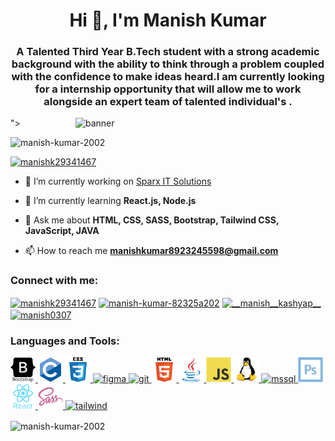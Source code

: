 <h1 align="center">Hi 👋, I'm Manish Kumar</h1>
<h3 align="center">A Talented Third Year B.Tech student with a strong academic background with the ability to think through a problem coupled with the confidence to make ideas heard.I am currently looking for a internship opportunity that will allow me to work alongside an expert team of talented individual's .</h3>
<img align="right" alt="banner" width="400" src="<svg viewBox="0 0 3170 2318" fill="none" xmlns="http://www.w3.org/2000/svg"><path d="M2258.58 1777.45C2261.92 1847.89 2205.69 1906.8 2135.18 1906.8V2038.47L1871.04 2031.8L1736.18 2028.32L1195.42 2014.61L1236.92 1781.23H1338.85L1473.93 1494.53C1496.71 1444.04 1537.77 1403.92 1588.77 1382.3L1766.44 1306.92C1776.23 1320.05 1789.58 1330.5 1804.96 1336.95C1807.64 1338.11 1810.4 1339.13 1813.23 1340C1817.44 1341.31 1821.79 1342.32 1826.29 1343.05H1826.36C1829.33 1343.56 1832.31 1343.85 1835.36 1344.07C1837.39 1344.21 1839.35 1344.29 1841.38 1344.29C1842.47 1344.44 1843.56 1344.44 1844.64 1344.44C1850.95 1344.66 1857.34 1344.66 1863.65 1344.44C1866.7 1344.37 1869.67 1344.29 1872.72 1344.08C1875.77 1343.86 1878.81 1343.57 1881.79 1343.06C1886.29 1342.33 1890.64 1341.32 1894.85 1340.01C1897.68 1339.14 1900.44 1338.12 1903.12 1336.96C1928.37 1326.44 1947.88 1305.18 1956.01 1279L2163.49 1397.4C2212.75 1425.55 2244.23 1476.84 2246.92 1533.5L2258.58 1777.45Z" fill="#14E956"></path><g opacity="0.55"><g opacity="0.55"><g opacity="0.55"><g opacity="0.55"><g opacity="0.55"><g opacity="0.55"><path opacity="0.55" d="M1813.22 1340L1618.72 1418.13C1567.72 1439.75 1526.66 1479.87 1503.88 1530.36L1380.47 1792.28C1373.34 1807.41 1358.12 1817.06 1341.4 1817.06H1230.52L1236.9 1781.22H1338.83L1473.91 1494.52C1496.69 1444.03 1537.75 1403.91 1588.75 1382.29L1766.42 1306.91C1776.21 1320.04 1789.56 1330.49 1804.94 1336.94C1807.63 1338.11 1810.39 1339.12 1813.22 1340Z" fill="white"></path></g></g></g></g></g></g><path d="M1960.27 1170.09V1251.27C1960.27 1260.92 1958.82 1270.21 1955.99 1278.98C1947.86 1305.17 1928.35 1326.43 1903.1 1336.94C1900.42 1338.1 1897.66 1339.12 1894.83 1339.99C1890.62 1341.3 1886.27 1342.31 1881.77 1343.04C1878.8 1343.55 1875.75 1343.84 1872.7 1344.06C1869.65 1344.28 1866.68 1344.35 1863.63 1344.42C1857.32 1344.64 1850.93 1344.64 1844.62 1344.42C1843.53 1344.42 1842.44 1344.35 1841.36 1344.27C1839.33 1344.27 1837.37 1344.2 1835.34 1344.05C1832.29 1343.83 1829.32 1343.54 1826.34 1343.03C1826.27 1342.96 1826.27 1343.03 1826.27 1343.03C1821.77 1342.3 1817.42 1341.29 1813.21 1339.98C1810.45 1339.11 1807.7 1338.09 1804.94 1336.93C1789.56 1330.47 1776.21 1320.03 1766.42 1306.9C1754.74 1291.37 1747.85 1272.15 1747.85 1251.33C1793.48 1257.5 1839.11 1248.43 1884.75 1224.2C1886.85 1223.11 1888.89 1221.95 1890.99 1220.72C1892.95 1219.63 1894.83 1218.54 1896.79 1217.38C1899.55 1215.78 1902.23 1214.19 1904.92 1212.45C1907.02 1211.07 1909.13 1209.69 1911.23 1208.31C1927.63 1197.51 1943.95 1184.82 1960.27 1170.09Z" fill="#FBD6A2"></path><g opacity="0.3"><g opacity="0.3"><g opacity="0.3"><g opacity="0.3"><g opacity="0.3"><g opacity="0.3"><path opacity="0.3" d="M1960.27 1170.09V1251.27C1960.27 1260.92 1958.82 1270.21 1955.99 1278.98C1947.86 1305.17 1928.35 1326.43 1903.1 1336.94C1900.42 1338.1 1897.66 1339.12 1894.83 1339.99C1890.62 1341.3 1886.27 1342.31 1881.77 1343.04C1878.8 1343.55 1875.75 1343.84 1872.7 1344.06C1869.65 1344.28 1866.68 1344.35 1863.63 1344.42C1857.32 1344.64 1850.93 1344.64 1844.62 1344.42C1843.53 1344.42 1842.44 1344.35 1841.36 1344.27C1867.55 1327.8 1884.74 1298.78 1884.74 1265.85V1224.21C1886.84 1223.12 1888.88 1221.96 1890.98 1220.73C1892.94 1219.71 1894.82 1218.55 1896.78 1217.39C1899.54 1215.79 1902.22 1214.2 1904.91 1212.46C1907.01 1211.15 1909.12 1209.78 1911.22 1208.32C1927.63 1197.51 1943.95 1184.82 1960.27 1170.09Z" fill="#1E2128"></path></g></g></g></g></g></g><path d="M1367.08 947.37C1263.74 949.5 1222.28 755.48 1363.32 771.59V916.96C1364.22 927.34 1365.45 937.48 1367.08 947.37Z" fill="#FBD6A2"></path><g opacity="0.55"><g opacity="0.55"><g opacity="0.55"><g opacity="0.55"><g opacity="0.55"><g opacity="0.55"><path opacity="0.55" d="M1367.08 947.37C1263.74 949.5 1222.28 755.48 1363.32 771.59V772.9C1284.01 790.23 1302.33 904.12 1365.77 937.89C1366.1 941.08 1366.59 944.26 1367.08 947.37Z" fill="white"></path></g></g></g></g></g></g><path d="M1365.44 964.89C1327.36 964.89 1292.47 942.48 1271.81 904.6C1250.28 865.13 1249.63 819.94 1270.15 789.46C1280.92 773.46 1307.6 747.61 1365.31 754.2C1374.15 755.21 1380.83 762.69 1380.83 771.59V916.19C1381.71 926.13 1382.89 935.66 1384.36 944.52C1385.19 949.53 1383.8 954.65 1380.55 958.56C1377.31 962.46 1372.53 964.77 1367.45 964.87C1366.77 964.88 1366.11 964.89 1365.44 964.89ZM1345.82 788.17C1328.46 788.44 1309.88 793.11 1299.18 809.01C1286.28 828.16 1287.66 860.58 1302.54 887.84C1313.27 907.5 1329 921.19 1346.7 926.9C1346.41 924.12 1346.14 921.3 1345.89 918.46C1345.85 917.96 1345.82 917.45 1345.82 916.95V788.17Z" fill="#1E2128"></path><path d="M2079.36 971.74C2083.53 954.33 2086.72 936.01 2088.93 916.96V790.89C2116.65 772.99 2141.09 767.92 2161.12 771.6C2249.34 787.61 2253.67 971.74 2079.36 971.74Z" fill="#FBD6A2"></path><path d="M2079.36 974.23H2076.19L2076.93 971.15C2081.05 953.96 2084.24 935.63 2086.44 916.67L2086.43 789.52L2087.57 788.78C2113.79 771.84 2139.38 765.05 2161.57 769.13C2200.87 776.27 2227.24 817.89 2222.91 865.96C2218.42 915.91 2178.12 974.23 2079.36 974.23ZM2091.43 792.25V916.95C2089.33 935.25 2086.34 952.73 2082.52 969.21C2175.61 967.99 2213.67 912.82 2217.94 865.5C2222.03 820.03 2197.42 780.71 2160.68 774.04C2140.06 770.27 2116.15 776.56 2091.43 792.25Z" fill="#1E2128"></path><path d="M2079.36 989.23C2074 989.23 2068.94 986.78 2065.62 982.57C2062.3 978.36 2061.09 972.87 2062.34 967.66C2066.24 951.35 2069.3 933.96 2071.42 915.94V790.89C2071.42 784.95 2074.43 779.42 2079.42 776.19C2108.9 757.14 2138.23 749.59 2164.27 754.38C2211.23 762.91 2242.87 811.46 2237.84 867.3C2232.79 923.55 2188.24 989.23 2079.36 989.23ZM2106.43 800.75V916.95C2106.43 917.62 2106.39 918.3 2106.31 918.96C2104.96 930.6 2103.25 942.03 2101.19 953.13C2170.52 945.86 2199.43 903.77 2203 864.16C2205.89 832.12 2191.1 794.82 2158 788.81C2142.96 786.05 2125.29 790.17 2106.43 800.75Z" fill="#1E2128"></path><path d="M2088.9 722.44V900.11C2088.9 913.89 2087.59 927.68 2084.84 941.24C2072.51 1002.61 2051.76 1054.63 2023.25 1098.01C2004.97 1126.01 1983.35 1150.39 1958.68 1171.43C1827.01 1283.66 1632.51 1275.1 1501.93 1161.49C1447.96 1114.48 1406.82 1052.53 1379.04 972C1378.17 969.53 1377.37 967.07 1376.65 964.53L1376.58 964.46C1367.73 936.09 1363.3 906.5 1363.3 876.75V475.57L2066.93 485.36L2088.9 722.44Z" fill="#FBD6A2"></path><path d="M2023.24 1098.01C2004.96 1126.01 1983.34 1150.39 1958.67 1171.43C1827 1283.66 1632.5 1275.1 1501.92 1161.49C1447.95 1114.48 1406.81 1052.53 1379.03 972C1378.16 969.53 1377.36 967.07 1376.64 964.53C1486.69 1048.83 1744.16 1055.21 1956 977.81C1949.68 1048.97 1972.17 1089.02 2023.24 1098.01Z" fill="#70DABF"></path><g opacity="0.55"><g opacity="0.55"><g opacity="0.55"><g opacity="0.55"><g opacity="0.55"><g opacity="0.55"><path opacity="0.55" d="M1545.67 1169.11C1591.37 1208.94 1644.99 1235.85 1700.99 1249.13C1629.46 1241.22 1559.52 1211.55 1501.92 1161.49C1447.95 1114.48 1406.81 1052.53 1379.03 972C1368.51 941.39 1363.29 909.17 1363.29 876.75V475.57L2066.92 485.36L2067.57 492.47L1407.03 483.26V884.44C1407.03 916.8 1412.25 949.08 1422.77 979.69C1450.56 1060.22 1491.62 1122.1 1545.67 1169.11Z" fill="white"></path></g></g></g></g></g></g><g opacity="0.3"><g opacity="0.3"><g opacity="0.3"><g opacity="0.3"><g opacity="0.3"><g opacity="0.3"><path opacity="0.3" d="M2088.9 722.44V900.11C2088.9 913.89 2087.59 927.68 2084.84 941.24C2064.53 1042.3 2021.51 1117.89 1958.68 1171.43C1827.01 1283.66 1632.51 1275.1 1501.93 1161.49C1488.07 1149.38 1475.02 1136.39 1462.9 1122.24C1590.29 1202.91 1757.44 1198.85 1874.75 1098.81C1937.58 1045.27 1980.6 969.68 2000.91 868.62C2003.67 855.13 2004.97 841.27 2004.97 827.49V649.9L1989.59 484.28L2066.92 485.37L2088.9 722.44Z" fill="#1E2128"></path></g></g></g></g></g></g><path d="M1739.82 1268.79C1736.35 1268.79 1732.88 1268.74 1729.4 1268.64C1642.09 1266.16 1557.23 1232.78 1490.46 1174.67C1432.74 1124.43 1390.89 1060.01 1362.52 977.73C1351.44 945.59 1345.82 911.62 1345.82 876.76V643.48C1345.82 633.81 1353.65 625.98 1363.32 625.98C1372.99 625.98 1380.82 633.81 1380.82 643.48V876.76C1380.82 907.73 1385.8 937.86 1395.61 966.32C1421.92 1042.64 1460.46 1102.15 1513.43 1148.26C1639.09 1257.63 1825.64 1261.85 1947.35 1158.08C2008.26 1106.15 2048.75 1032.03 2067.68 937.78C2070.16 925.43 2071.42 912.75 2071.42 900.08V722.45C2071.42 712.78 2079.26 704.95 2088.92 704.95C2098.58 704.95 2106.42 712.78 2106.42 722.45V900.08C2106.42 915.06 2104.93 930.07 2102 944.68C2081.48 1046.81 2037.09 1127.57 1970.06 1184.72C1906.23 1239.14 1824.83 1268.79 1739.82 1268.79Z" fill="#1E2128"></path><g opacity="0.3"><g opacity="0.3"><g opacity="0.3"><g opacity="0.3"><g opacity="0.3"><g opacity="0.3"><path opacity="0.3" d="M2220.87 822.93C2197.03 893.79 2153.05 917.41 2088.93 893.79L2085.52 967.37L2160.47 948.97C2160.47 948.98 2232.22 897.2 2220.87 822.93Z" fill="#1E2128"></path></g></g></g></g></g></g><g opacity="0.55"><g opacity="0.55"><g opacity="0.55"><g opacity="0.55"><g opacity="0.55"><g opacity="0.55"><g opacity="0.55"><path opacity="0.55" d="M1310.74 475.59C1395.09 580.7 1530.95 615.89 1709.44 604.91C1709.44 604.91 1559.2 666 1450.53 620.3C1341.86 574.59 1319.93 520.56 1310.74 475.59Z" fill="white"></path></g></g></g></g></g></g><g opacity="0.55"><g opacity="0.55"><g opacity="0.55"><g opacity="0.55"><g opacity="0.55"><g opacity="0.55"><path opacity="0.55" d="M1544.19 639.62C1512.08 639.62 1479.23 635.08 1449.56 622.6C1342.25 577.46 1317.92 523.21 1308.29 476.09L1306.22 465.96L1312.69 474.02C1391.31 571.99 1521.03 613.99 1709.28 602.41L1724.51 601.47L1710.37 607.22C1709.28 607.67 1629.36 639.62 1544.19 639.62ZM1315.48 485.22C1326.73 530.29 1353.94 576.96 1451.5 617.99C1537.5 654.16 1651.31 622.23 1692.65 608.31C1516.91 616.25 1393.27 575.91 1315.48 485.22Z" fill="#1E2128"></path></g></g></g></g></g></g></g><path d="M2161.15 771.55C2141.06 767.92 2116.61 773 2088.89 790.85C2028.82 773.29 2007.71 678.33 2005.75 545.64C1760.4 630.45 1481.09 675.43 1363.28 578.87V711.92C934.75 393.08 1391.36 -196.22 2004.37 177.4C1976.58 57.4101 2119.21 31.0701 2073.29 179.79C2073.29 179.79 2074.02 179.14 2075.39 177.83C2076.33 176.96 2077.2 176.16 2078.15 175.29C2078.95 174.64 2079.89 173.77 2080.91 172.9C2134.45 127.49 2180.44 145.55 2185.09 175.95C2189.01 200.4 2166.16 232.83 2099.12 246.54C2291.23 209.75 2321.92 600.13 2161.15 771.55Z" fill="#5D5D5D"></path><path d="M1308.13 464.98C1314 485.9 1322.66 505.72 1333.78 523.33C1344.84 540.82 1358.83 556.33 1374.38 565.32L1352.26 592.45C1343.33 583.21 1336.46 573.02 1330.91 562.59C1325.37 552.14 1321.14 541.38 1317.84 530.54C1311.28 508.84 1308.24 486.73 1308.13 464.98Z" fill="#1E2128"></path><g opacity="0.55"><g opacity="0.55"><g opacity="0.55"><g opacity="0.55"><g opacity="0.55"><g opacity="0.55"><path opacity="0.55" d="M2010.83 190.75C1743.27 38.31 1507.99 68.64 1366.85 176.96C1372.65 232.1 1322.45 298.33 1269.93 287.23C1199.85 410.85 1211.82 569.44 1344.65 697.34C948.47 375.67 1400.51 -190.63 2004.39 177.4C1982.7 83.8101 2064.75 47.18 2080.06 106.23C2057.57 107.26 2032.51 133.07 2033.05 177.29C2033.19 188.96 2020.97 196.53 2010.83 190.75Z" fill="white"></path></g></g></g></g></g></g><g opacity="0.55"><g opacity="0.55"><g opacity="0.55"><g opacity="0.55"><g opacity="0.55"><g opacity="0.55"><path opacity="0.55" d="M2185.09 175.95C2157.23 170.36 2125.24 182.26 2090.56 205.04C2072.42 215.92 2058.06 202.72 2073.29 179.79C2073.29 179.79 2074.02 179.14 2075.39 177.83C2076.12 177.18 2077.06 176.38 2078.15 175.29C2078.95 174.64 2079.89 173.77 2080.91 172.9C2134.46 127.49 2180.45 145.55 2185.09 175.95Z" fill="white"></path></g></g></g></g></g></g><path d="M2088.93 808.39C2087.28 808.39 2085.63 808.16 2084.02 807.69C2024.29 790.22 1993.84 714.42 1988.87 569.81C1860.67 612.22 1541.74 702.36 1380.83 611.86V711.91C1380.83 718.53 1377.1 724.58 1371.19 727.55C1365.27 730.52 1358.2 729.9 1352.89 725.95C1144.6 570.98 1144.79 363.13 1237.38 225.89C1302.48 129.39 1413.61 63.56 1542.26 45.28C1680.98 25.57 1832.81 59.92 1983.3 144.74C1984.08 106.69 2001.65 81.03 2019.75 69.28C2038.63 57.03 2060.48 57.06 2076.75 69.37C2085.99 76.35 2103.16 95.49 2099.43 139.51C2129.7 124.2 2156.42 125.91 2174.11 134.95C2194.45 145.35 2205.65 166.31 2202.65 188.34C2200.19 206.42 2189.2 222.63 2171.3 235.73C2200.65 247.73 2225.68 271.42 2244.67 305.9C2309.21 423.1 2292.35 657.29 2173.9 783.56C2169.83 787.9 2163.84 789.88 2157.97 788.8C2140.87 785.66 2120.29 791.47 2098.44 805.58C2095.57 807.43 2092.26 808.39 2088.93 808.39ZM2005.78 528.11C2009.33 528.11 2012.85 529.19 2015.83 531.28C2020.42 534.5 2023.2 539.74 2023.28 545.35C2025.22 676.82 2046.66 752.82 2087.03 771.53C2110.2 758.1 2133.17 751.85 2154.22 753.15C2200.09 700.88 2232.37 623.37 2243.23 538.86C2253.86 456.12 2242.93 375.34 2213.99 322.78C2187.41 274.51 2149.9 254.63 2102.44 263.72C2093.03 265.52 2083.86 259.37 2081.98 249.94C2080.11 240.5 2086.21 231.32 2095.63 229.39C2145.82 219.1 2165.95 198.3 2167.94 183.62C2168.95 176.19 2165.38 169.8 2158.15 166.11C2144.61 159.19 2117.44 161.95 2085.36 192.49C2079.59 197.98 2070.83 198.88 2064.08 194.69C2057.31 190.49 2054.23 182.26 2056.58 174.65C2071.73 125.61 2063.1 102.94 2055.62 97.28C2049.46 92.62 2041.8 96.68 2038.78 98.64C2023.78 108.38 2012.59 135.28 2021.43 173.45C2023.02 180.31 2020.34 187.46 2014.63 191.59C2008.91 195.72 2001.29 196.01 1995.27 192.35C1841.99 98.93 1687.03 60.0601 1547.16 79.9301C1428.29 96.8201 1325.94 157.16 1266.37 245.46C1187.39 362.53 1184.1 537.43 1345.81 675.6V578.89C1345.81 572.12 1349.71 565.97 1355.82 563.07C1361.94 560.18 1369.17 561.07 1374.4 565.35C1488.35 658.75 1772.3 607.85 2000.04 529.07C2001.92 528.43 2003.86 528.11 2005.78 528.11Z" fill="#1E2128"></path><g opacity="0.3"><g opacity="0.3"><g opacity="0.3"><g opacity="0.3"><g opacity="0.3"><g opacity="0.3"><path opacity="0.3" d="M2161.12 771.59C2141.09 767.91 2116.64 772.98 2088.93 790.88C2028.84 773.3 2007.74 678.3 2005.78 545.6C1760.42 630.47 1481.13 675.43 1363.32 578.88V711.9C1299.14 664.15 1256.38 610.11 1231.85 554.02V553.94C1278.94 594 1304.01 573.66 1311.21 482.34C1370.16 724.55 1812.99 643.06 1963.51 432.09C1984.46 402.73 2035.38 426.93 2051.5 459.19C2143.88 644.08 2319.88 443.7 2175.84 257.41C2175.92 257.41 2176 257.49 2176.17 257.49C2177.4 258.39 2181.32 260.84 2187.45 264.77C2296.03 343.99 2292.84 631.21 2161.12 771.59Z" fill="#1E2128"></path></g></g></g></g></g></g><g opacity="0.15"><g opacity="0.15"><g opacity="0.15"><g opacity="0.15"><g opacity="0.15"><g opacity="0.15"><path opacity="0.15" d="M1634.5 290.103C1697.94 278.606 1744.81 244.069 1739.17 212.962C1733.53 181.855 1677.53 165.958 1614.08 177.454C1550.64 188.951 1503.77 223.488 1509.41 254.595C1515.04 285.702 1571.05 301.599 1634.5 290.103Z" fill="white"></path></g></g></g></g></g></g><path d="M1552.51 710.5C1539.56 708.65 1527.62 706.59 1516.15 705.13C1504.68 703.65 1493.71 702.92 1483.04 703.09C1472.31 703.09 1462.04 704.78 1451.47 707.54C1440.57 709.86 1430.41 715.04 1417.79 719.71L1417.52 719.81C1416.15 720.32 1414.63 719.62 1414.12 718.25C1413.87 717.57 1413.92 716.85 1414.19 716.24C1419.79 703.94 1428.87 692.42 1441.29 685.19C1453.39 677.64 1467.98 673.19 1482.3 673.12C1496.64 672.77 1510.67 675.86 1523.16 681.47C1535.61 687.23 1546.91 695.04 1555.25 706.33C1556.12 707.51 1555.87 709.17 1554.69 710.04C1554.11 710.47 1553.41 710.63 1552.74 710.53L1552.51 710.5Z" fill="#1E2128"></path><path d="M1746.83 699.46C1754.31 688.11 1764.95 680.09 1776.96 674.27C1789 668.62 1802.79 665.39 1816.9 666.27C1823.92 666.72 1830.97 667.99 1837.67 670.31C1844.34 672.7 1850.66 675.97 1856.29 680.03C1867.44 688.33 1875.87 699.35 1879.96 711.96C1880.42 713.38 1879.64 714.91 1878.21 715.37C1877.53 715.59 1876.82 715.53 1876.22 715.24L1876.16 715.21C1864.56 709.71 1854.51 704.88 1844.61 701.63C1834.71 698.44 1825.19 696.67 1815.29 696.2C1805.41 695.64 1795.14 696.4 1784.32 697.82C1773.48 699.24 1762.14 701.44 1749.74 703.5L1749.48 703.54C1748.03 703.78 1746.65 702.8 1746.41 701.35C1746.31 700.67 1746.48 700 1746.83 699.46Z" fill="#1E2128"></path><path d="M2023.31 1110.5C2022.6 1110.5 2021.87 1110.44 2021.15 1110.31C1983.73 1103.77 1941.19 1078.26 1942.54 995.82C1771.44 1053.83 1566.43 1060.59 1437.7 1011.5C1431.25 1009.04 1428.01 1001.81 1430.48 995.36C1432.94 988.91 1440.17 985.67 1446.62 988.14C1574.7 1036.99 1782.41 1027.92 1951.74 966.08C1955.74 964.61 1960.24 965.3 1963.63 967.9C1967.02 970.5 1968.85 974.66 1968.47 978.92C1960.9 1064.37 1997.36 1080.77 2025.44 1085.68C2032.24 1086.87 2036.79 1093.34 2035.61 1100.15C2034.55 1106.22 2029.27 1110.5 2023.31 1110.5Z" fill="#1E2128"></path><path d="M1956.01 990.33C1953.51 990.33 1950.98 989.58 1948.78 988.02C1943.15 984.02 1941.83 976.22 1945.84 970.59L2078.75 783.65C2082.75 778.02 2090.55 776.7 2096.18 780.71C2101.81 784.71 2103.13 792.51 2099.12 798.14L1966.21 985.08C1963.77 988.5 1959.92 990.33 1956.01 990.33Z" fill="#1E2128"></path><path d="M1501.6 952.127C1534.43 952.039 1560.95 916.854 1560.84 873.538C1560.72 830.223 1534.01 795.179 1501.18 795.267C1468.34 795.354 1441.82 830.539 1441.94 873.855C1442.05 917.17 1468.76 952.214 1501.6 952.127Z" fill="#1E2128"></path><path d="M1516.6 881.796C1526.52 881.77 1534.53 869.956 1534.49 855.409C1534.45 840.861 1526.38 829.09 1516.46 829.116C1506.54 829.143 1498.53 840.957 1498.57 855.504C1498.61 870.051 1506.68 881.823 1516.6 881.796Z" fill="white"></path><path d="M1855.84 873.836C1855.96 830.52 1829.43 795.335 1796.6 795.247C1763.77 795.16 1737.06 830.204 1736.94 873.519C1736.83 916.835 1763.35 952.02 1796.18 952.108C1829.02 952.195 1855.73 917.151 1855.84 873.836Z" fill="#1E2128"></path><path d="M1799.21 855.495C1799.24 840.948 1791.23 829.133 1781.32 829.107C1771.4 829.08 1763.32 840.852 1763.29 855.399C1763.25 869.946 1771.26 881.761 1781.18 881.787C1791.09 881.813 1799.17 870.042 1799.21 855.495Z" fill="white"></path><path d="M1533.84 1015.34C1532.98 1015.34 1532.11 1015.32 1531.24 1015.29L1424.57 1011.54C1385.88 1010.18 1354.84 978.8 1353.9 940.09L1350.81 812.63C1350.34 793.44 1357.6 775.44 1371.25 761.94C1384.9 748.44 1402.9 741.39 1422.16 742.05L1552.56 746.63C1571.74 747.3 1589.28 755.62 1601.95 770.04C1614.62 784.46 1620.6 802.93 1618.79 822.04L1606.77 948.97C1603.19 986.66 1571.41 1015.34 1533.84 1015.34ZM1532.13 990.31C1557.59 991.21 1579.47 972.02 1581.87 946.62L1593.89 819.69C1595.04 807.51 1591.23 795.74 1583.16 786.54C1575.09 777.35 1563.9 772.05 1551.68 771.62L1421.28 767.04C1409.08 766.63 1397.53 771.11 1388.83 779.72C1380.13 788.33 1375.5 799.8 1375.8 812.03L1378.89 939.49C1379.51 964.99 1399.96 985.66 1425.45 986.56L1532.13 990.31Z" fill="#1E2128"></path><path d="M1754.07 1008.07C1716.5 1008.07 1684.72 979.39 1681.16 941.71L1669.14 814.78C1667.33 795.67 1673.31 777.2 1685.98 762.78C1698.65 748.36 1716.19 740.04 1735.37 739.37L1865.77 734.79C1884.92 734.14 1903.04 741.18 1916.69 754.68C1930.34 768.18 1937.59 786.18 1937.12 805.37L1934.03 932.83C1933.1 971.53 1902.05 1002.92 1863.36 1004.28L1756.69 1008.02C1755.8 1008.05 1754.93 1008.07 1754.07 1008.07ZM1756.22 995.53H1756.27H1756.22ZM1868.22 759.74C1867.69 759.74 1867.16 759.75 1866.62 759.77L1736.22 764.35C1723.99 764.78 1712.81 770.08 1704.74 779.27C1696.67 788.46 1692.86 800.24 1694.01 812.42L1706.03 939.35C1708.43 964.74 1730.34 983.88 1755.77 983.04L1862.44 979.29C1887.93 978.39 1908.38 957.72 1909 932.22L1912.09 804.75C1912.39 792.52 1907.76 781.05 1899.06 772.44C1890.76 764.22 1879.86 759.74 1868.22 759.74Z" fill="#1E2128"></path><path d="M1681.54 854.44C1679.11 854.44 1676.66 853.73 1674.5 852.26C1653.32 837.8 1633.58 837.8 1612.4 852.26C1606.69 856.15 1598.92 854.68 1595.03 848.99C1591.14 843.29 1592.6 835.51 1598.3 831.62C1627.84 811.45 1659.06 811.45 1688.59 831.62C1694.29 835.51 1695.76 843.29 1691.86 848.99C1689.46 852.54 1685.54 854.44 1681.54 854.44Z" fill="#1E2128"></path><path d="M1924.61 835.44C1918.4 835.44 1913.02 830.82 1912.22 824.5C1911.36 817.65 1916.21 811.4 1923.06 810.54L2078.48 790.98C2085.39 790.13 2091.59 794.98 2092.44 801.82C2093.3 808.67 2088.45 814.92 2081.6 815.78L1926.18 835.34C1925.65 835.4 1925.13 835.44 1924.61 835.44Z" fill="#1E2128"></path><path d="M1956 1296.49C1954.22 1296.49 1952.41 1296.22 1950.62 1295.64C1941.43 1292.67 1936.37 1282.81 1939.34 1273.61C1941.62 1266.54 1942.78 1259.03 1942.78 1251.27V1170.09C1942.78 1160.42 1950.62 1152.59 1960.28 1152.59C1969.94 1152.59 1977.78 1160.42 1977.78 1170.09V1251.27C1977.78 1262.68 1976.06 1273.81 1972.65 1284.36C1970.25 1291.77 1963.38 1296.49 1956 1296.49Z" fill="#1E2128"></path><path d="M1766.44 1324.41C1761.13 1324.41 1755.88 1322 1752.44 1317.43C1737.99 1298.22 1730.35 1275.37 1730.35 1251.34C1730.35 1241.67 1738.18 1233.8 1747.85 1233.8C1757.52 1233.8 1765.35 1241.6 1765.35 1251.26C1765.35 1267.71 1770.56 1283.29 1780.41 1296.38C1786.22 1304.1 1784.67 1315.07 1776.95 1320.88C1773.8 1323.27 1770.1 1324.41 1766.44 1324.41Z" fill="#1E2128"></path><path d="M1783.74 1779.04L1624.6 1738.22C1603.91 1732.91 1582.01 1734.92 1562.63 1743.91L1497.48 1774.11C1476.43 1783.87 1459.81 1801.17 1450.91 1822.59L1435.36 1859.99C1424.98 1884.97 1443.33 1912.47 1470.38 1912.47H1572.72C1577.66 1912.47 1582.56 1911.59 1587.19 1909.86L1640.06 1890.19C1648.74 1887.73 1657.98 1888.13 1666.4 1891.34L1690.12 1900.36C1701.94 1904.86 1714.56 1906.88 1727.19 1906.32L1783.75 1903.78V1779.04H1783.74Z" fill="#FDBD91"></path><g opacity="0.55"><g opacity="0.55"><g opacity="0.55"><g opacity="0.55"><g opacity="0.55"><g opacity="0.55"><path opacity="0.55" d="M1783.73 1789.59V1823.18L1635.15 1785.05C1614.52 1779.76 1592.62 1781.77 1573.19 1790.78L1508.1 1820.94C1487.02 1830.7 1470.42 1848.05 1461.48 1869.42L1445.99 1906.88C1445.25 1908.74 1444.57 1910.6 1444.2 1912.47C1433.48 1902.27 1428.93 1885.88 1435.34 1870.54L1450.91 1833.15C1459.85 1811.7 1476.46 1794.42 1497.46 1784.67L1562.63 1754.43C1581.99 1745.49 1603.89 1743.48 1624.59 1748.77L1783.73 1789.59Z" fill="white"></path></g></g></g></g></g></g><path d="M1572.71 1929.97H1470.37C1451.81 1929.97 1434.57 1920.75 1424.27 1905.31C1413.96 1889.87 1412.07 1870.42 1419.19 1853.27L1434.73 1815.87C1445.35 1790.33 1465.01 1769.86 1490.1 1758.23L1555.25 1728.03C1578.23 1717.38 1604.4 1714.98 1628.93 1721.27L1788.08 1762.09C1795.82 1764.07 1801.23 1771.05 1801.23 1779.04V1903.79C1801.23 1913.15 1793.86 1920.85 1784.51 1921.27L1727.95 1923.81C1712.83 1924.5 1698.01 1922.11 1683.88 1916.72L1660.17 1907.7C1655.48 1905.92 1650.26 1905.62 1645.4 1906.87L1593.28 1926.26C1586.69 1928.73 1579.77 1929.97 1572.71 1929.97ZM1783.74 1903.79H1783.79H1783.74ZM1601.62 1752.82C1590.76 1752.82 1579.94 1755.16 1569.98 1759.78L1504.83 1789.99C1487.71 1797.92 1474.3 1811.89 1467.05 1829.32L1451.51 1866.72C1448.85 1873.13 1449.53 1880.12 1453.38 1885.9C1457.23 1891.67 1463.42 1894.99 1470.37 1894.99H1572.71C1575.58 1894.99 1578.4 1894.48 1581.08 1893.48L1633.95 1873.81C1634.39 1873.65 1634.83 1873.5 1635.28 1873.38C1647.49 1869.92 1660.75 1870.49 1672.62 1875.01L1696.34 1884.03C1705.98 1887.7 1716.1 1889.33 1726.4 1888.86L1766.24 1887.07V1792.63L1620.25 1755.18C1614.14 1753.6 1607.87 1752.82 1601.62 1752.82Z" fill="#1E2128"></path><path d="M2135.18 2055.97C2135.03 2055.97 2134.88 2055.97 2134.74 2055.97L1194.97 2032.1C1189.87 2031.97 1185.08 2029.62 1181.86 2025.67C1178.64 2021.72 1177.29 2016.56 1178.19 2011.54L1219.69 1778.16C1221.17 1769.81 1228.44 1763.72 1236.92 1763.72H1327.75L1458.1 1487.06C1482.66 1432.62 1526.68 1389.6 1581.94 1366.18L1759.6 1290.81C1767.03 1287.66 1775.64 1290 1780.46 1296.46C1788.44 1307.16 1799.25 1315.59 1811.73 1320.82C1813.99 1321.8 1816.16 1322.6 1818.37 1323.28C1821.58 1324.28 1824.9 1325.07 1828.29 1325.65C1828.79 1325.71 1829.28 1325.78 1829.77 1325.88C1831.67 1326.18 1833.8 1326.41 1836.6 1326.61C1839 1326.79 1841.33 1326.63 1843.68 1326.94C1843.88 1326.96 1844.26 1326.93 1844.64 1326.93C1844.84 1326.93 1845.04 1326.93 1845.24 1326.94C1851.15 1327.15 1857.14 1327.14 1863.04 1326.94C1866.02 1326.87 1868.7 1326.81 1871.45 1326.61C1874.58 1326.39 1876.85 1326.14 1878.83 1325.8C1882.66 1325.18 1886.24 1324.35 1889.64 1323.29C1891.89 1322.6 1894.06 1321.8 1896.15 1320.89C1917.04 1312.19 1932.67 1295.06 1939.27 1273.8C1940.84 1268.73 1944.63 1264.65 1949.56 1262.71C1954.5 1260.77 1960.04 1261.16 1964.65 1263.79L2172.14 1382.19C2226.92 1413.49 2261.39 1469.74 2264.38 1532.66L2276.06 1776.62C2276.06 1776.63 2276.06 1776.63 2276.06 1776.63C2277.9 1815.51 2264.12 1852.44 2237.25 1880.61C2214.45 1904.52 2184.9 1919.31 2152.67 1923.25V2038.48C2152.67 2043.2 2150.77 2047.72 2147.39 2051.01C2144.13 2054.19 2139.74 2055.97 2135.18 2055.97ZM1216.21 1997.63L2117.68 2020.53V1906.8C2117.68 1897.13 2125.52 1889.3 2135.18 1889.3C2164.47 1889.3 2191.72 1877.63 2211.93 1856.45C2232.13 1835.28 2242.49 1807.52 2241.1 1778.29L2229.42 1534.32C2227.01 1483.41 2199.11 1437.9 2154.79 1412.58L1964.39 1303.93C1952.51 1325.88 1933.4 1343.29 1909.83 1353.1C1906.78 1354.42 1903.38 1355.67 1899.96 1356.72C1895.05 1358.24 1889.85 1359.46 1884.56 1360.31C1881.57 1360.82 1878.25 1361.2 1873.95 1361.5C1870.65 1361.74 1867.41 1361.82 1864.1 1361.9C1857.63 1362.12 1850.93 1362.13 1844.33 1361.9C1843.26 1361.9 1841.92 1361.89 1840.4 1361.75C1838.29 1361.73 1836.22 1361.64 1834.09 1361.49C1830.17 1361.21 1827.04 1360.87 1824.05 1360.38C1823.87 1360.36 1823.68 1360.33 1823.5 1360.3C1818.21 1359.45 1813.01 1358.23 1808.04 1356.69C1804.66 1355.65 1801.26 1354.4 1798 1352.99C1784.26 1347.22 1771.8 1338.69 1761.47 1328.01L1595.6 1398.38C1548.47 1418.36 1510.92 1455.05 1489.87 1501.7L1354.67 1788.67C1351.78 1794.8 1345.61 1798.71 1338.84 1798.71H1251.57L1216.21 1997.63Z" fill="#1E2128"></path><path d="M2040.65 1592.89C2047.83 1627.83 2051.47 1662.77 2054.59 1697.71C2055.27 1706.45 2055.95 1715.18 2056.45 1723.92L2056.84 1730.47L2056.94 1732.11C2056.97 1732.7 2056.95 1733.8 2056.95 1734.62C2056.97 1736.4 2056.76 1738.18 2056.52 1739.96C2055.44 1747.06 2052.51 1753.94 2048.07 1759.67C2043.65 1765.44 2037.69 1770.06 2030.87 1772.91C2027.49 1774.37 2023.89 1775.36 2020.24 1775.9L2017.5 1776.23L2015.67 1776.4L2012.41 1776.69C2003.7 1777.47 1995 1778.26 1986.28 1778.84C1951.44 1781.58 1916.53 1783.14 1881.61 1784.43C1846.69 1785.76 1811.77 1787.05 1776.88 1788.93L1793.44 1771.43L1793.42 1906.8L1775.92 1889.3H2135.17C2144.83 1889.3 2152.67 1897.14 2152.67 1906.8C2152.67 1916.47 2144.83 1924.3 2135.17 1924.3H1775.92C1766.25 1924.3 1758.42 1916.47 1758.42 1906.8L1758.39 1771.43C1758.39 1762.1 1765.76 1754.46 1774.96 1753.93C1809.85 1751.98 1844.7 1749.45 1879.55 1746.95C1914.4 1744.41 1949.27 1742.14 1984.2 1741.06C1992.93 1740.68 2001.67 1740.52 2010.4 1740.34L2015.63 1740.23C2016.31 1740.21 2016.99 1740.14 2017.64 1739.93C2018.97 1739.58 2020.22 1738.82 2021.34 1737.83C2022.44 1736.82 2023.28 1735.51 2023.77 1734.02C2023.84 1733.64 2024.04 1733.27 2024.08 1732.86C2024.12 1732.59 2024.18 1732.6 2024.22 1732.1L2024.32 1730.46L2024.72 1723.91C2025.23 1715.18 2025.92 1706.44 2026.6 1697.71C2029.77 1662.77 2033.44 1627.83 2040.65 1592.89Z" fill="#1E2128"></path><path d="M1608.08 1566.99L1590.94 1738.17C1589.97 1747.84 1581.35 1754.89 1571.68 1753.92C1562.01 1752.95 1554.96 1744.33 1555.93 1734.66C1556.05 1733.48 1556.31 1732.25 1556.65 1731.15L1608.08 1566.99Z" fill="#1E2128"></path><g opacity="0.3"><g opacity="0.3"><g opacity="0.3"><g opacity="0.3"><g opacity="0.3"><g opacity="0.3"><path opacity="0.3" d="M2135.18 1906.3H2134.68V1906.8V2018.98L1871.02 2031.29L1728.21 2037.91L1736.55 2028.63L1757.59 2005.27L1757.77 2005.08L1757.71 2004.83L1736.71 1912.84L1783.86 1904.22L1784.26 1904.15L1784.27 1903.74L1786.07 1843.33L2092 1821.87C2126.56 1819.45 2152.74 1789.68 2150.72 1755.1L2139.43 1561.41C2137.08 1521.05 2114.68 1484.56 2079.76 1464.2L1874.35 1344.41C1876.87 1344.2 1879.38 1343.93 1881.86 1343.5C1886.38 1342.77 1890.76 1341.75 1894.99 1340.44C1897.83 1339.56 1900.61 1338.54 1903.31 1337.37C1928.5 1326.87 1948.01 1305.74 1956.29 1279.69L2163.23 1397.78C2212.34 1425.85 2243.73 1476.98 2246.41 1533.47L2258.08 1777.47C2261.41 1847.63 2205.4 1906.3 2135.18 1906.3Z" fill="#1E2128" stroke="#1E2128"></path></g></g></g></g></g></g><path d="M1757.04 1962.35C1757.04 1978.75 1750.38 1993.66 1739.62 2004.42C1728.85 2015.19 1713.98 2021.84 1697.55 2021.84H1311.85C1278.98 2021.84 1252.35 1995.17 1252.35 1962.34C1252.35 1945.91 1259.01 1931.03 1269.77 1920.23C1280.54 1909.46 1295.41 1902.81 1311.84 1902.81H1697.54C1730.41 1902.81 1757.04 1929.48 1757.04 1962.35Z" fill="#D0D0D0"></path><path d="M1697.54 2039.35H1311.84C1269.38 2039.35 1234.84 2004.81 1234.84 1962.35C1234.84 1941.81 1242.84 1922.46 1257.37 1907.88C1271.93 1893.32 1291.27 1885.31 1311.84 1885.31H1697.54C1740 1885.31 1774.54 1919.87 1774.54 1962.35C1774.54 1982.92 1766.53 2002.26 1751.99 2016.8C1737.45 2031.34 1718.11 2039.35 1697.54 2039.35ZM1311.84 1920.31C1300.62 1920.31 1290.07 1924.68 1282.14 1932.61C1274.22 1940.56 1269.84 1951.13 1269.84 1962.35C1269.84 1985.51 1288.68 2004.35 1311.84 2004.35H1697.54C1708.76 2004.35 1719.31 1999.98 1727.24 1992.05C1735.17 1984.12 1739.54 1973.57 1739.54 1962.35C1739.54 1939.17 1720.7 1920.31 1697.54 1920.31H1311.84Z" fill="#1E2128"></path><path d="M1311.84 2021.85H472.42C439.55 2021.85 412.89 1995.18 412.89 1962.35C412.89 1945.92 419.55 1931.04 430.35 1920.24C441.12 1909.47 455.99 1902.82 472.42 1902.82H1311.84C1295.41 1902.82 1280.53 1909.48 1269.77 1920.24C1259 1931.04 1252.35 1945.92 1252.35 1962.35C1252.34 1995.18 1278.97 2021.85 1311.84 2021.85Z" fill="#D0D0D0"></path><g opacity="0.55"><g opacity="0.55"><g opacity="0.55"><g opacity="0.55"><g opacity="0.55"><g opacity="0.55"><path opacity="0.55" d="M511.65 2021.85H477.41C444.54 2021.85 417.88 1995.18 417.88 1962.35C417.88 1945.92 424.54 1931.04 435.34 1920.24C446.11 1909.47 460.98 1902.82 477.41 1902.82H511.65C495.22 1902.82 480.34 1909.48 469.58 1920.24C458.78 1931.04 452.12 1945.92 452.12 1962.35C452.12 1995.18 478.79 2021.85 511.65 2021.85Z" fill="white"></path></g></g></g></g></g></g><path d="M1697.54 2039.35H1311.84C1269.38 2039.35 1234.84 2004.81 1234.84 1962.35C1234.84 1941.81 1242.84 1922.46 1257.37 1907.88C1271.93 1893.32 1291.27 1885.31 1311.84 1885.31H1697.54C1740 1885.31 1774.54 1919.87 1774.54 1962.35C1774.54 1982.92 1766.53 2002.26 1751.99 2016.8C1737.45 2031.34 1718.11 2039.35 1697.54 2039.35ZM1311.84 1920.31C1300.62 1920.31 1290.07 1924.68 1282.14 1932.61C1274.22 1940.56 1269.84 1951.13 1269.84 1962.35C1269.84 1985.51 1288.68 2004.35 1311.84 2004.35H1697.54C1708.76 2004.35 1719.31 1999.98 1727.24 1992.05C1735.17 1984.12 1739.54 1973.57 1739.54 1962.35C1739.54 1939.17 1720.7 1920.31 1697.54 1920.31H1311.84Z" fill="#1E2128"></path><path d="M1311.84 2039.35H472.42C429.94 2039.35 395.39 2004.81 395.39 1962.35C395.39 1941.78 403.41 1922.43 417.98 1907.86C432.52 1893.32 451.86 1885.31 472.43 1885.31H1311.85C1321.52 1885.31 1329.35 1893.14 1329.35 1902.81C1329.35 1912.48 1321.52 1920.31 1311.85 1920.31C1300.63 1920.31 1290.08 1924.68 1282.15 1932.61C1274.23 1940.56 1269.85 1951.13 1269.85 1962.35C1269.85 1985.51 1288.69 2004.35 1311.85 2004.35C1321.52 2004.35 1329.35 2012.18 1329.35 2021.85C1329.34 2031.51 1321.51 2039.35 1311.84 2039.35ZM472.42 1920.31C461.2 1920.31 450.65 1924.68 442.72 1932.61C434.76 1940.57 430.38 1951.13 430.38 1962.35C430.38 1985.51 449.24 2004.35 472.41 2004.35H1247.32C1239.42 1992.26 1234.83 1977.84 1234.83 1962.35C1234.83 1947.21 1239.18 1932.72 1247.28 1920.31H472.42Z" fill="#1E2128"></path><path d="M1228.47 1952.26C1223.87 1953.48 1219.3 1954.12 1214.78 1954.16H412.18C410.58 1954.24 408.98 1954.2 407.42 1954.12C383.91 1952.94 362.76 1936.89 356.29 1912.92L170.12 1227C162.06 1197.25 179.63 1166.59 209.42 1158.45C214.29 1157.12 219.23 1156.47 224.07 1156.47C224.83 1156.47 225.59 1156.47 226.35 1156.58L1025.79 1156.5C1026.4 1156.46 1027.01 1156.46 1027.62 1156.46C1052.27 1156.46 1074.83 1172.86 1081.56 1197.74L1267.74 1883.67C1275.83 1913.46 1258.26 1944.16 1228.47 1952.26Z" fill="#B8C5D3"></path><g opacity="0.55"><g opacity="0.55"><g opacity="0.55"><g opacity="0.55"><g opacity="0.55"><g opacity="0.55"><path opacity="0.55" d="M250.99 1156.59H245.28C246.46 1156.51 247.64 1156.48 248.78 1156.48C249.55 1156.47 250.23 1156.47 250.99 1156.59Z" fill="white"></path></g></g></g></g></g><g opacity="0.55"><g opacity="0.55"><g opacity="0.55"><g opacity="0.55"><g opacity="0.55"><path opacity="0.55" d="M251 1174.09H245.29L244.17 1139.13C245.73 1139.03 247.29 1138.98 248.79 1138.98C249.89 1138.98 251.55 1138.98 253.6 1139.29L251 1174.09Z" fill="#1E2128"></path></g></g></g></g></g></g><g opacity="0.6"><g opacity="0.6"><g opacity="0.6"><g opacity="0.6"><g opacity="0.6"><g opacity="0.6"><path opacity="0.6" d="M1002.43 1156.52L985.99 1186.94H982.96L971.78 1216.1H210.37C204.71 1216.1 200.36 1221.42 201.82 1226.89C201.83 1226.93 201.84 1226.96 201.85 1227L388 1912.94C394.52 1937.07 415.95 1953.19 439.61 1954.17H419.16C393.82 1955.1 370.2 1938.52 363.26 1912.94L177.3 1227.7L177.11 1227C169.05 1197.23 186.61 1166.58 216.38 1158.43C221.27 1157.13 226.21 1156.47 231.05 1156.47C231.8 1156.47 232.54 1156.47 233.33 1156.56H257.97L1002.43 1156.52Z" fill="white"></path></g></g></g></g></g></g><path d="M1213.7 1971.72C1180.55 1971.72 1151.72 1949.76 1143.01 1917.5L956.83 1231.59C946.25 1192.59 969.39 1152.2 1008.43 1141.56C1015.99 1139.51 1023.67 1138.41 1031.25 1139.11C1063.09 1140.61 1090.04 1162.26 1098.43 1193.17L1284.62 1879.1C1289.77 1897.97 1287.25 1917.74 1277.52 1934.76C1267.78 1951.79 1251.99 1964 1233.06 1969.14C1233.03 1969.15 1233 1969.16 1232.96 1969.16C1227.45 1970.62 1221.88 1971.47 1216.41 1971.66C1215.5 1971.71 1214.6 1971.72 1213.7 1971.72ZM1228.47 1952.25H1228.52H1228.47ZM1027.66 1173.97C1024.35 1173.97 1020.97 1174.43 1017.61 1175.34C997.2 1180.9 985.08 1202.03 990.62 1222.43L1176.8 1908.36C1181.48 1925.7 1197.22 1937.33 1215.15 1936.7C1218 1936.6 1220.96 1936.14 1223.95 1935.35C1233.82 1932.66 1242.06 1926.28 1247.14 1917.39C1252.23 1908.5 1253.55 1898.17 1250.85 1888.31L1064.66 1202.35C1060.24 1186.08 1046.02 1174.71 1029.28 1174.07C1028.88 1174.05 1028.48 1174.02 1028.08 1173.98L1027.66 1173.97ZM1027.61 1173.92C1027.63 1173.92 1027.65 1173.92 1027.67 1173.93C1027.65 1173.92 1027.63 1173.92 1027.61 1173.92Z" fill="#1E2128"></path><g opacity="0.3"><g opacity="0.3"><g opacity="0.3"><g opacity="0.3"><g opacity="0.3"><g opacity="0.3"><path opacity="0.3" d="M1228.47 1959.27C1224.25 1960.39 1219.99 1961.05 1215.77 1961.2C1190.43 1962.11 1166.81 1945.56 1159.9 1919.96L973.71 1234.03C965.63 1204.27 983.21 1173.59 1013.02 1165.47C1017.9 1164.15 1022.82 1163.49 1027.65 1163.49C1028.41 1163.49 1029.17 1163.49 1029.94 1163.59C1053.61 1164.5 1074.99 1180.65 1081.54 1204.78L1267.73 1890.71C1275.85 1920.47 1258.23 1951.2 1228.47 1959.27Z" fill="#1E2128"></path></g></g></g></g></g></g><path d="M410.07 1971.7C376.94 1971.7 348.1 1949.74 339.38 1917.5L153.21 1231.59C142.65 1192.61 165.78 1152.23 204.78 1141.57C211.09 1139.85 217.57 1138.97 224.04 1138.97C224.85 1138.97 225.96 1138.97 227.28 1139.08L1025.34 1139C1026.09 1138.97 1026.85 1138.96 1027.61 1138.96C1060.68 1138.96 1089.81 1161.25 1098.45 1193.16L1284.62 1879.07C1295.24 1918.1 1272.11 1958.51 1233.07 1969.13C1233.03 1969.14 1232.99 1969.15 1232.95 1969.16C1226.9 1970.76 1220.84 1971.59 1214.92 1971.64H412.45C411.66 1971.69 410.86 1971.7 410.07 1971.7ZM1228.47 1952.26H1228.52H1228.47ZM224.35 1173.98C220.58 1173.99 217.26 1174.45 214.01 1175.34C193.59 1180.92 181.47 1202.05 186.99 1222.43L373.17 1908.35C377.86 1925.69 393.59 1937.34 411.53 1936.68C411.74 1936.67 411.95 1936.67 412.16 1936.67H1214.78C1217.61 1936.65 1220.74 1936.21 1223.95 1935.36C1244.34 1929.78 1256.4 1908.67 1250.85 1888.27L1064.67 1202.34C1060.15 1185.64 1044.91 1173.98 1027.62 1173.98H1026.88C1026.63 1173.99 1026.05 1174.01 1025.8 1174.01L226.34 1174.09C225.67 1174.09 225 1174.05 224.35 1173.98ZM223.71 1173.89C223.74 1173.89 223.76 1173.9 223.79 1173.9C223.76 1173.9 223.74 1173.9 223.71 1173.89Z" fill="#1E2128"></path><path d="M670.486 1666.47C693.554 1657.85 699.971 1618 684.819 1577.48C669.667 1536.95 638.685 1511.09 615.617 1519.71C592.549 1528.34 586.132 1568.18 601.284 1608.71C616.436 1649.24 647.419 1675.1 670.486 1666.47Z" fill="#1E2128"></path><g opacity="0.3"><g opacity="0.3"><g opacity="0.3"><g opacity="0.3"><g opacity="0.3"><g opacity="0.3"><path opacity="0.3" d="M1021.13 1401.67C1074.03 1793.89 858.32 1946.29 480.73 1954.16H1175.94L1163.58 1930.76L1021.13 1401.67Z" fill="#1E2128"></path></g></g></g></g></g></g><path d="M1609.39 1970.77H1659.28C1661.83 1970.77 1663.89 1968.7 1663.89 1966.16V1951.51C1663.89 1948.96 1661.82 1946.89 1659.28 1946.89H1609.39C1606.84 1946.89 1604.78 1948.96 1604.78 1951.51V1966.16C1604.78 1968.71 1606.84 1970.77 1609.39 1970.77Z" fill="#1E2128"></path><path d="M1526.63 1970.77H1576.52C1579.07 1970.77 1581.13 1968.7 1581.13 1966.16V1951.51C1581.13 1948.96 1579.06 1946.89 1576.52 1946.89H1526.63C1524.08 1946.89 1522.02 1948.96 1522.02 1951.51V1966.16C1522.02 1968.71 1524.08 1970.77 1526.63 1970.77Z" fill="#1E2128"></path><g opacity="0.3"><g opacity="0.3"><g opacity="0.3"><g opacity="0.3"><g opacity="0.3"><g opacity="0.3"><path opacity="0.3" d="M1757.04 1955.36C1757.04 1971.76 1750.38 1986.67 1739.62 1997.43C1728.85 2008.2 1713.98 2014.85 1697.55 2014.85H1311.85C1278.98 2014.85 1252.35 1988.18 1252.35 1955.35C1252.35 1938.92 1259.01 1924.04 1269.77 1913.24C1280.54 1902.47 1295.41 1895.82 1311.84 1895.82H1697.54C1730.41 1895.83 1757.04 1922.49 1757.04 1955.36Z" fill="#1E2128"></path></g></g></g></g></g></g><g opacity="0.32"><g opacity="0.32"><g opacity="0.32"><g opacity="0.32"><g opacity="0.32"><g opacity="0.32"><path opacity="0.32" d="M327.31 1475.93C312.34 1416.94 304.11 1368.13 337.82 1359.57C371.53 1351.02 410.99 1391.9 425.96 1450.9C440.93 1509.9 425.73 1564.65 392.02 1573.2C358.31 1581.75 342.28 1534.92 327.31 1475.93Z" fill="white"></path></g></g></g></g></g></g><g opacity="0.32"><g opacity="0.32"><g opacity="0.32"><g opacity="0.32"><g opacity="0.32"><g opacity="0.32"><path opacity="0.32" d="M383.64 1683.86C377.53 1659.76 375.15 1639.58 397.44 1633.92C419.74 1628.26 442.77 1643.21 448.88 1667.31C454.99 1691.41 441.88 1715.52 419.58 1721.18C397.28 1726.83 389.75 1707.95 383.64 1683.86Z" fill="white"></path></g></g></g></g></g></g><path d="M2994.53 2127.58H178.7C149.62 2127.58 126.04 2104 126.04 2074.92C126.04 2045.84 149.62 2022.26 178.7 2022.26H2994.53C3023.61 2022.26 3047.19 2045.84 3047.19 2074.92C3047.19 2104.01 3023.61 2127.58 2994.53 2127.58Z" fill="#666666"></path><g opacity="0.55"><g opacity="0.55"><g opacity="0.55"><g opacity="0.55"><g opacity="0.55"><g opacity="0.55"><path opacity="0.55" d="M3047.2 2074.9C3047.2 2081.57 3045.98 2087.88 3043.72 2093.74C3036.13 2073.98 3016.94 2059.95 2994.51 2059.95H178.71C164.16 2059.95 151 2065.86 141.44 2075.37C136.28 2080.53 132.17 2086.79 129.5 2093.74C127.24 2087.89 126.02 2081.57 126.02 2074.9C126.02 2060.41 131.93 2047.19 141.44 2037.69C151 2028.18 164.16 2022.27 178.71 2022.27H2994.51C3023.61 2022.27 3047.2 2045.86 3047.2 2074.9Z" fill="white"></path></g></g></g></g></g></g><path d="M2994.53 2145.08H178.71C140.02 2145.08 108.55 2113.61 108.55 2074.92C108.55 2036.23 140.02 2004.76 178.71 2004.76H2994.54C3033.23 2004.76 3064.7 2036.23 3064.7 2074.92C3064.69 2113.61 3033.22 2145.08 2994.53 2145.08ZM178.71 2039.76C159.32 2039.76 143.55 2055.53 143.55 2074.92C143.55 2094.31 159.32 2110.08 178.71 2110.08H2994.54C3013.93 2110.08 3029.7 2094.31 3029.7 2074.92C3029.7 2055.53 3013.93 2039.76 2994.54 2039.76H178.71Z" fill="#1E2128"></path><path d="M2345.98 1918C2345.98 1886.97 2371.14 1861.81 2402.17 1861.81H2876.76C2890.24 1861.81 2901.17 1850.88 2901.17 1837.4C2901.17 1823.92 2890.24 1812.99 2876.76 1812.99H2397.69C2339.7 1812.99 2292.69 1860 2292.69 1917.99C2292.69 1975.98 2339.7 2022.99 2397.69 2022.99H2876.76C2890.24 2022.99 2901.17 2012.06 2901.17 1998.58C2901.17 1985.1 2890.24 1974.17 2876.76 1974.17H2402.17C2371.14 1974.19 2345.98 1949.03 2345.98 1918Z" fill="#34A958"></path><path d="M2876.76 2035.5H2397.69C2332.9 2035.5 2280.19 1982.79 2280.19 1918C2280.19 1853.21 2332.9 1800.5 2397.69 1800.5H2876.76C2897.11 1800.5 2913.67 1817.06 2913.67 1837.41C2913.67 1857.76 2897.11 1874.32 2876.76 1874.32H2402.18C2378.09 1874.32 2358.49 1893.92 2358.49 1918.01C2358.49 1942.1 2378.09 1961.7 2402.18 1961.7H2876.76C2897.11 1961.7 2913.67 1978.25 2913.67 1998.6C2913.67 2018.94 2897.11 2035.5 2876.76 2035.5ZM2397.69 1825.5C2346.68 1825.5 2305.19 1866.99 2305.19 1918C2305.19 1969.01 2346.68 2010.5 2397.69 2010.5H2876.76C2883.33 2010.5 2888.67 2005.16 2888.67 1998.59C2888.67 1992.02 2883.33 1986.69 2876.76 1986.69H2402.18C2364.3 1986.69 2333.49 1955.88 2333.49 1918C2333.49 1880.13 2364.3 1849.31 2402.18 1849.31H2876.76C2883.33 1849.31 2888.67 1843.97 2888.67 1837.4C2888.67 1830.83 2883.33 1825.49 2876.76 1825.49H2397.69V1825.5Z" fill="#1E2128"></path><g opacity="0.5"><g opacity="0.5"><g opacity="0.5"><g opacity="0.5"><g opacity="0.5"><g opacity="0.5"><path opacity="0.5" d="M2876.76 1985.9H2402.17C2385.43 1985.9 2370.12 1979.78 2358.27 1969.71C2370.73 1984.37 2389.27 1993.71 2409.98 1993.71H2884.57C2886.03 1993.71 2887.4 1994.01 2888.71 1994.46C2886.98 1989.49 2882.3 1985.9 2876.76 1985.9Z" fill="white"></path></g></g></g></g></g></g><g opacity="0.5"><g opacity="0.5"><g opacity="0.5"><g opacity="0.5"><g opacity="0.5"><g opacity="0.5"><path opacity="0.5" d="M2312.21 1925.81C2312.21 1874.37 2354.06 1832.52 2405.5 1832.52H2884.57C2886.03 1832.52 2887.4 1832.82 2888.71 1833.27C2886.98 1828.31 2882.31 1824.71 2876.77 1824.71H2397.7C2346.26 1824.71 2304.41 1866.56 2304.41 1918C2304.41 1945.7 2316.56 1970.61 2335.8 1987.71C2321.13 1971.23 2312.21 1949.54 2312.21 1925.81Z" fill="white"></path></g></g></g></g></g></g><path d="M2398.65 1861.81C2369.56 1861.81 2345.98 1886.97 2345.98 1918C2345.98 1949.03 2369.56 1974.19 2398.65 1974.19H2868.91V1861.81H2398.65Z" fill="white"></path><path d="M2868.91 1985.9H2398.65C2363.15 1985.9 2334.27 1955.44 2334.27 1918C2334.27 1880.56 2363.15 1850.1 2398.65 1850.1H2868.91C2875.38 1850.1 2880.62 1855.34 2880.62 1861.81V1974.19C2880.62 1980.66 2875.38 1985.9 2868.91 1985.9ZM2398.65 1873.52C2376.07 1873.52 2357.69 1893.47 2357.69 1918C2357.69 1942.53 2376.06 1962.48 2398.65 1962.48H2857.2V1873.53H2398.65V1873.52Z" fill="#1E2128"></path><path d="M2497.52 1997.59L2479.77 1983.39C2476.13 1980.48 2470.95 1980.48 2467.31 1983.39L2449.56 1997.59C2445.6 2000.76 2439.73 1997.94 2439.73 1992.87V1920.73C2439.73 1917.12 2442.66 1914.18 2446.28 1914.18H2500.8C2504.41 1914.18 2507.35 1917.11 2507.35 1920.73V1992.87C2507.35 1997.94 2501.48 2000.76 2497.52 1997.59Z" fill="#FFEB3B"></path><path d="M2445.81 2008.94C2443.45 2008.94 2441.07 2008.41 2438.83 2007.34C2433.22 2004.64 2429.73 1999.1 2429.73 1992.87V1920.73C2429.73 1911.61 2437.15 1904.18 2446.27 1904.18H2500.79C2509.92 1904.18 2517.34 1911.6 2517.34 1920.73V1992.87C2517.34 1999.1 2513.85 2004.64 2508.24 2007.33C2502.62 2010.03 2496.12 2009.29 2491.26 2005.4L2473.52 1991.2L2455.8 2005.4C2452.89 2007.74 2449.37 2008.94 2445.81 2008.94ZM2503.77 1989.78H2503.82H2503.77ZM2473.54 1971.18C2477.94 1971.18 2482.34 1972.65 2486.02 1975.59L2497.34 1984.65V1924.19H2449.73V1984.65L2461.06 1975.59C2464.74 1972.65 2469.14 1971.18 2473.54 1971.18Z" fill="#1E2128"></path><g opacity="0.5"><g opacity="0.5"><g opacity="0.5"><g opacity="0.5"><g opacity="0.5"><g opacity="0.5"><path opacity="0.5" d="M2457.31 1923.94H2449.5V1985.15L2457.31 1978.91V1923.94Z" fill="white"></path></g></g></g></g></g></g><g opacity="0.5"><g opacity="0.5"><g opacity="0.5"><g opacity="0.5"><g opacity="0.5"><g opacity="0.5"><path opacity="0.5" d="M2493.68 1975.78C2490.05 1972.87 2485.7 1971.42 2481.35 1971.42C2480.04 1971.42 2478.74 1971.6 2477.45 1971.86C2480.44 1972.47 2483.34 1973.75 2485.87 1975.78L2497.59 1985.15V1978.91L2493.68 1975.78Z" fill="white"></path></g></g></g></g></g></g><path d="M2510.74 1905.17L2709.83 1912.98L2510.74 1920.79C2506.43 1920.96 2502.8 1917.6 2502.63 1913.29C2502.46 1908.98 2505.82 1905.35 2510.13 1905.18C2510.32 1905.16 2510.54 1905.16 2510.74 1905.17Z" fill="#1E2128"></path><g opacity="0.3"><g opacity="0.3"><g opacity="0.3"><g opacity="0.3"><g opacity="0.3"><g opacity="0.3"><path opacity="0.3" d="M2871.82 1892.07L2347.2 1940.26L2361.09 1882.18L2383.87 1860.84H2426.81H2871.82V1892.07Z" fill="#1E2128"></path></g></g></g></g></g></g><path d="M2513.4 34.14H3046.08C3086.18 34.14 3118.68 66.65 3118.68 106.74V498.22C3118.68 538.32 3086.17 570.82 3046.08 570.82H2722.9L2607.62 695.71C2579.61 726.05 2528.92 706.24 2528.92 664.94V570.43C2479.6 566.45 2440.79 525.25 2440.79 474.9V106.73C2440.79 66.64 2473.3 34.14 2513.4 34.14Z" fill="white"></path><path d="M2574.44 725.37C2567.03 725.37 2559.53 724 2552.3 721.17C2528.98 712.05 2513.92 689.99 2513.92 664.95V583.39C2463.52 572.76 2425.8 527.55 2425.8 474.91V106.75C2425.8 58.44 2465.1 19.15 2513.41 19.15H3046.09C3094.4 19.15 3133.7 58.45 3133.7 106.75V498.23C3133.7 546.53 3094.4 585.83 3046.09 585.83H2729.48L2618.65 705.89C2606.92 718.58 2590.9 725.37 2574.44 725.37ZM2513.4 49.13C2481.64 49.13 2455.79 74.97 2455.79 106.73V474.89C2455.79 516.71 2488.44 552.1 2530.12 555.47C2537.91 556.1 2543.91 562.6 2543.91 570.42V664.93C2543.91 680.21 2553.89 689.56 2563.22 693.21C2572.56 696.86 2586.22 696.76 2596.59 685.52L2711.87 560.63C2714.71 557.55 2718.71 555.8 2722.89 555.8H3046.07C3077.83 555.8 3103.68 529.96 3103.68 498.2V106.72C3103.68 74.96 3077.84 49.12 3046.07 49.12H2513.4V49.13Z" fill="#1E2128"></path><g opacity="0.2"><g opacity="0.2"><g opacity="0.2"><g opacity="0.2"><g opacity="0.2"><g opacity="0.2"><path opacity="0.2" d="M3078.51 48.42C3067.11 192.87 2803.81 431.41 2698.09 521.73C2668.54 546.98 2643.18 576.74 2622.86 609.87L2561.16 710.44L2598.35 700.74L2714.44 571L3069.55 564.49L3126.13 515.05V91.27L3078.51 48.42Z" fill="#1E2128"></path></g></g></g></g></g></g><path d="M3006.31 491.78H2550.27C2532.89 491.78 2518.79 477.69 2518.79 460.3V130.7C2518.79 117.49 2529.5 106.77 2542.72 106.77H3013.86C3027.07 106.77 3037.79 117.48 3037.79 130.7V460.3C3037.79 477.69 3023.69 491.78 3006.31 491.78Z" fill="#3C4A59"></path><path d="M3006.31 501.31H2550.27C2527.66 501.31 2509.27 482.92 2509.27 460.31V130.71C2509.27 112.27 2524.27 97.26 2542.72 97.26H3013.86C3032.3 97.26 3047.31 112.27 3047.31 130.71V460.31C3047.31 482.91 3028.92 501.31 3006.31 501.31ZM2542.72 116.3C2534.78 116.3 2528.32 122.76 2528.32 130.7V460.3C2528.32 472.4 2538.17 482.25 2550.27 482.25H3006.31C3018.41 482.25 3028.27 472.4 3028.27 460.3V130.7C3028.27 122.76 3021.81 116.3 3013.87 116.3H2542.72V116.3Z" fill="#1E2128"></path><g opacity="0.4"><g opacity="0.4"><g opacity="0.4"><g opacity="0.4"><g opacity="0.4"><g opacity="0.4"><path opacity="0.4" d="M2537.84 460.3V130.7C2537.84 122.76 2544.3 116.3 2552.25 116.3H2542.73C2534.79 116.3 2528.32 122.76 2528.32 130.7V460.3C2528.32 472.41 2538.17 482.25 2550.28 482.25H2559.8C2547.69 482.26 2537.84 472.41 2537.84 460.3Z" fill="white"></path></g></g></g></g></g></g><path d="M3037.79 129.56C3037.79 116.98 3027 106.78 3013.68 106.78H2542.9C2529.58 106.78 2518.79 116.98 2518.79 129.56V167.32H3037.78V129.56H3037.79Z" fill="#E0E0E0"></path><path d="M3037.79 176.84H2518.8C2513.54 176.84 2509.28 172.57 2509.28 167.32V129.56C2509.28 111.75 2524.37 97.25 2542.91 97.25H3013.68C3032.22 97.25 3047.31 111.74 3047.31 129.56V167.32C3047.31 172.58 3043.05 176.84 3037.79 176.84ZM2528.31 157.8H3028.26V129.56C3028.26 122.25 3021.71 116.3 3013.67 116.3H2542.9C2534.86 116.3 2528.31 122.25 2528.31 129.56V157.8Z" fill="#1E2128"></path><path class="a-one" d="M2760.22 220.38H2572.99C2568.85 220.38 2565.49 217.02 2565.49 212.88C2565.49 208.74 2568.85 205.38 2572.99 205.38H2760.22C2764.36 205.38 2767.72 208.74 2767.72 212.88C2767.72 217.02 2764.36 220.38 2760.22 220.38Z" fill="#14E956" style="opacity: 0.463; transform-origin: 0px 0px;" data-svg-origin="2666.60498046875 212.8800048828125" transform="matrix(1,0,0,1,0,0)"></path><path class="a-two" d="M2686.32 267.34H2572.99C2568.85 267.34 2565.49 263.98 2565.49 259.84C2565.49 255.7 2568.85 252.34 2572.99 252.34H2686.32C2690.46 252.34 2693.82 255.7 2693.82 259.84C2693.82 263.98 2690.46 267.34 2686.32 267.34Z" fill="#F75C4C" style="opacity: 0.537; transform-origin: 0px 0px;" data-svg-origin="2629.655029296875 259.8399963378906" transform="matrix(1,0,0,1,0,0)"></path><path class="a-three" d="M2957.31 267.34H2727.38C2723.24 267.34 2719.88 263.98 2719.88 259.84C2719.88 255.7 2723.24 252.34 2727.38 252.34H2957.31C2961.45 252.34 2964.81 255.7 2964.81 259.84C2964.81 263.98 2961.45 267.34 2957.31 267.34Z" fill="#EEF7FB" style="opacity: 0.463; transform-origin: 0px 0px;" data-svg-origin="2842.344970703125 259.8399963378906" transform="matrix(1,0,0,1,0,0)"></path><path class="a-four" d="M2799.64 311.92H2572.99C2568.85 311.92 2565.49 308.56 2565.49 304.42C2565.49 300.28 2568.85 296.92 2572.99 296.92H2799.64C2803.78 296.92 2807.14 300.28 2807.14 304.42C2807.14 308.56 2803.78 311.92 2799.64 311.92Z" fill="#14E956" style="opacity: 0.537; transform-origin: 0px 0px;" data-svg-origin="2686.31494140625 304.4200134277344" transform="matrix(1,0,0,1,0,0)"></path><path class="a-five" d="M2911.32 311.92H2839.05C2834.91 311.92 2831.55 308.56 2831.55 304.42C2831.55 300.28 2834.91 296.92 2839.05 296.92H2911.32C2915.46 296.92 2918.82 300.28 2918.82 304.42C2918.82 308.56 2915.46 311.92 2911.32 311.92Z" fill="#FFEB3B" style="opacity: 0.463; transform-origin: 0px 0px;" data-svg-origin="2875.18505859375 304.4200134277344" transform="matrix(1,0,0,1,0,0)"></path><path class="a-six" d="M2878.48 354.76H2573C2568.86 354.76 2565.5 351.4 2565.5 347.26C2565.5 343.12 2568.86 339.76 2573 339.76H2878.48C2882.62 339.76 2885.98 343.12 2885.98 347.26C2885.98 351.4 2882.62 354.76 2878.48 354.76Z" fill="#EEF7FB" style="opacity: 0.537; transform-origin: 0px 0px;" data-svg-origin="2725.739990234375 347.260009765625" transform="matrix(1,0,0,1,0,0)"></path><path class="a-seven" d="M2681.39 398.7H2572.99C2568.85 398.7 2565.49 395.34 2565.49 391.2C2565.49 387.06 2568.85 383.7 2572.99 383.7H2681.39C2685.53 383.7 2688.89 387.06 2688.89 391.2C2688.89 395.34 2685.53 398.7 2681.39 398.7Z" fill="#BA68C8" style="opacity: 0.463; transform-origin: 0px 0px;" data-svg-origin="2627.18994140625 391.20001220703125" transform="matrix(1,0,0,1,0,0)"></path><path class="a-eight" d="M2931.03 398.7H2724.09C2719.95 398.7 2716.59 395.34 2716.59 391.2C2716.59 387.06 2719.95 383.7 2724.09 383.7H2931.03C2935.17 383.7 2938.53 387.06 2938.53 391.2C2938.53 395.34 2935.18 398.7 2931.03 398.7Z" fill="#14E956" style="opacity: 0.537; transform-origin: 0px 0px;" data-svg-origin="2827.56005859375 391.20001220703125" transform="matrix(1,0,0,1,0,0)"></path><path class="a-nine" d="M2825.92 447.39H2573C2568.86 447.39 2565.5 444.03 2565.5 439.89C2565.5 435.75 2568.86 432.39 2573 432.39H2825.92C2830.06 432.39 2833.42 435.75 2833.42 439.89C2833.42 444.04 2830.06 447.39 2825.92 447.39Z" fill="#EEF7FB" style="opacity: 0.463; transform-origin: 0px 0px;" data-svg-origin="2699.4599609375 439.8900146484375" transform="matrix(1,0,0,1,0,0)"></path><path class="b-one" d="M2573.76 144.13C2578.2 144.13 2581.8 140.53 2581.8 136.09C2581.8 131.65 2578.2 128.05 2573.76 128.05C2569.32 128.05 2565.72 131.65 2565.72 136.09C2565.72 140.53 2569.32 144.13 2573.76 144.13Z" fill="#1E2128" data-svg-origin="2573.760009765625 136.09000396728516" transform="matrix(1.0222,0,0,1.0222,-59.54948,-5.4332)" style="transform-origin: 0px 0px; opacity: 0.537; fill: rgb(151, 67, 68);"></path><path class="b-two" d="M2602.34 144.13C2606.78 144.13 2610.38 140.53 2610.38 136.09C2610.38 131.65 2606.78 128.05 2602.34 128.05C2597.9 128.05 2594.3 131.65 2594.3 136.09C2594.3 140.53 2597.9 144.13 2602.34 144.13Z" fill="#1E2128" data-svg-origin="2602.3399658203125 136.09000396728516" transform="matrix(0.9778,0,0,0.9778,55.35997,0.6092)" style="transform-origin: 0px 0px; opacity: 0.463; fill: rgb(134, 105, 53);"></path><path class="b-three" d="M2630.92 144.13C2635.36 144.13 2638.96 140.53 2638.96 136.09C2638.96 131.65 2635.36 128.05 2630.92 128.05C2626.48 128.05 2622.88 131.65 2622.88 136.09C2622.88 140.53 2626.48 144.13 2630.92 144.13Z" fill="#1E2128" data-svg-origin="2630.919921875 136.09000396728516" transform="matrix(1.0222,0,0,1.0222,-60.81843,-5.4332)" style="transform-origin: 0px 0px; opacity: 0.537; fill: rgb(14, 124, 60);"></path><g opacity="0.5"><g opacity="0.5"><g opacity="0.5"><g opacity="0.5"><g opacity="0.5"><g opacity="0.5"><path opacity="0.5" d="M2873.82 49.4675L2812.29 0.355713L2669.72 178.99L2731.25 228.102L2873.82 49.4675Z" fill="white"></path></g></g></g></g></g></g><g opacity="0.5"><g opacity="0.5"><g opacity="0.5"><g opacity="0.5"><g opacity="0.5"><g opacity="0.5"><path opacity="0.5" d="M2986.99 30.5408L2955.14 5.11475L2812.57 183.749L2844.42 209.176L2986.99 30.5408Z" fill="white"></path></g></g></g></g></g></g><g opacity="0.2"><g opacity="0.2"><g opacity="0.2"><g opacity="0.2"><g opacity="0.2"><g opacity="0.2"><path opacity="0.2" d="M3025.9 109.13C3025.9 109.13 2841.37 480.49 2521.88 466.82L2538.14 493.24H3013.71L3038.1 470.88L3038.05 131.74L3025.9 109.13Z" fill="#1E2128"></path></g></g></g></g></g></g><path d="M2746.13 1808H2489.23L2449.06 1366.99H2786.3L2746.13 1808Z" fill="#FEF5E7"></path><path d="M2746.13 1821.56H2489.23C2482.21 1821.56 2476.36 1816.21 2475.72 1809.23L2435.55 1368.22C2435.2 1364.42 2436.47 1360.66 2439.04 1357.84C2441.61 1355.02 2445.24 1353.42 2449.05 1353.42H2786.3C2790.11 1353.42 2793.75 1355.02 2796.31 1357.84C2798.88 1360.65 2800.15 1364.42 2799.8 1368.22L2759.62 1809.23C2759 1816.21 2753.14 1821.56 2746.13 1821.56ZM2501.61 1794.44H2733.74L2771.45 1380.56H2463.91L2501.61 1794.44Z" fill="#1E2128"></path><g opacity="0.4"><g opacity="0.4"><g opacity="0.4"><g opacity="0.4"><g opacity="0.4"><g opacity="0.4"><path opacity="0.4" d="M2463.91 1380.55L2501.61 1794.44H2528.74L2491.04 1380.55H2463.91Z" fill="white"></path></g></g></g></g></g></g><path d="M2822.72 1464.01H2433.88V1688.15H2822.72V1464.01Z" fill="#BE8C6B"></path><path d="M2822.72 1698.15H2433.88C2428.36 1698.15 2423.88 1693.67 2423.88 1688.15V1464.01C2423.88 1458.49 2428.36 1454.01 2433.88 1454.01H2822.72C2828.24 1454.01 2832.72 1458.49 2832.72 1464.01V1688.15C2832.72 1693.67 2828.25 1698.15 2822.72 1698.15ZM2443.89 1678.15H2812.73V1474.01H2443.89V1678.15Z" fill="#1E2128"></path><g opacity="0.5"><g opacity="0.5"><g opacity="0.5"><g opacity="0.5"><g opacity="0.5"><g opacity="0.5"><path opacity="0.5" d="M2490.9 1676.85H2518.03L2499.67 1475.31H2472.54L2490.9 1676.85Z" fill="white"></path></g></g></g></g></g></g><g class="c-tween"><path d="M2572.4 1608.63C2572.52 1608.59 2572.64 1608.49 2572.76 1608.49C2573.81 1608.37 2579.01 1605.63 2584.17 1601.71C2589.49 1597.78 2595.36 1592.65 2599.82 1587.66C2601.51 1585.77 2602.98 1583.89 2604.15 1582.18C2608.26 1576.09 2609.84 1569.44 2611.87 1561.7C2613.91 1554.06 2616.48 1545.3 2623.49 1536.7C2623.78 1536.34 2624.13 1535.92 2624.5 1535.47C2630.18 1529.14 2636.75 1526.54 2642.49 1523.95C2644.96 1522.82 2647.35 1521.69 2649.69 1520.35C2644.43 1517.77 2638.33 1516.69 2631.88 1517.06C2616.72 1517.92 2599.47 1526.64 2585.88 1541.88C2566.15 1564.02 2560.91 1592.22 2572.4 1608.63Z" fill="#1E2128"></path><path d="M2668.8 1578.39C2669.78 1575.48 2670.55 1572.62 2671.1 1569.77C2671.82 1566.04 2672.14 1562.37 2672.06 1558.84C2671.85 1549.69 2668.97 1541.52 2663.27 1535.52C2658.89 1538.59 2654.61 1540.6 2650.89 1542.26C2644.82 1544.93 2640.38 1546.91 2636.91 1550.83C2636.73 1551.03 2636.53 1551.29 2636.27 1551.61C2630.91 1558.2 2628.87 1564.76 2626.88 1572.21C2624.92 1579.6 2623.15 1587.87 2617.53 1596.22C2615.99 1598.51 2614.17 1600.78 2612.19 1603C2606.98 1608.84 2600.6 1614.37 2594.69 1618.7C2591.12 1621.29 2587.93 1623.39 2584.98 1624.98C2591.01 1629.19 2598.48 1630.96 2606.57 1630.5C2621.6 1629.65 2638.67 1621.06 2652.22 1606.04C2652.34 1605.91 2652.45 1605.78 2652.57 1605.68C2660.17 1597.18 2665.61 1587.7 2668.8 1578.39Z" fill="#1E2128"></path> </g><path d="M2814.32 1385.67H2421.04V1379.38C2421.04 1354.2 2441.45 1333.78 2466.64 1333.78H2768.73C2793.91 1333.78 2814.33 1354.19 2814.33 1379.38V1385.67H2814.32Z" fill="#707070"></path><path d="M2814.32 1399.23H2421.04C2413.55 1399.23 2407.48 1393.16 2407.48 1385.67V1379.38C2407.48 1346.76 2434.02 1320.22 2466.64 1320.22H2768.73C2801.35 1320.22 2827.89 1346.76 2827.89 1379.38V1385.67C2827.89 1393.16 2821.81 1399.23 2814.32 1399.23ZM2435.44 1372.1H2799.92C2796.62 1357.93 2783.88 1347.35 2768.72 1347.35H2466.63C2451.47 1347.35 2438.74 1357.93 2435.44 1372.1Z" fill="#1E2128"></path><g opacity="0.5"><g opacity="0.5"><g opacity="0.5"><g opacity="0.5"><g opacity="0.5"><g opacity="0.5"><path opacity="0.5" d="M2475.68 1356.39H2777.77C2784.36 1356.39 2790.42 1358.48 2795.52 1361.9C2789.79 1353.16 2779.94 1347.35 2768.73 1347.35H2466.64C2451.48 1347.35 2438.74 1357.94 2435.44 1372.11H2448.2C2453.79 1362.72 2463.99 1356.39 2475.68 1356.39Z" fill="white"></path></g></g></g></g></g></g><path d="M2468.77 1333.78H2766.58V1315.93C2766.58 1301.29 2755.05 1289.25 2740.43 1288.61L2497.3 1278.02C2481.75 1277.34 2468.77 1289.77 2468.77 1305.34V1333.78V1333.78Z" fill="#707070"></path><path d="M2766.59 1347.35H2468.78C2461.29 1347.35 2455.22 1341.28 2455.22 1333.79V1305.35C2455.22 1294.09 2459.7 1283.59 2467.84 1275.81C2475.97 1268.02 2486.59 1263.97 2497.91 1264.49L2741.04 1275.08C2762.98 1276.04 2780.17 1293.99 2780.17 1315.95V1333.8C2780.15 1341.27 2774.08 1347.35 2766.59 1347.35ZM2482.34 1320.22H2753.02V1315.93C2753.02 1308.53 2747.23 1302.49 2739.84 1302.17L2496.71 1291.58C2492.92 1291.4 2489.32 1292.77 2486.58 1295.39C2483.84 1298.01 2482.33 1301.55 2482.33 1305.34V1320.22H2482.34Z" fill="#1E2128"></path><g opacity="0.5"><g opacity="0.5"><g opacity="0.5"><g opacity="0.5"><g opacity="0.5"><g opacity="0.5"><path opacity="0.5" d="M2491.38 1309.86C2491.38 1306.07 2492.89 1302.53 2495.63 1299.91C2498.37 1297.28 2501.95 1295.9 2505.76 1296.1L2748.89 1306.69C2749.1 1306.7 2749.3 1306.76 2749.51 1306.78C2747.12 1304.1 2743.72 1302.34 2739.85 1302.17L2496.72 1291.58C2492.91 1291.39 2489.33 1292.77 2486.59 1295.39C2483.85 1298.01 2482.34 1301.55 2482.34 1305.34V1320.22H2491.38V1309.86Z" fill="white"></path></g></g></g></g></g></g><g opacity="0.3"><g opacity="0.3"><g opacity="0.3"><g opacity="0.3"><g opacity="0.3"><g opacity="0.3"><path opacity="0.3" d="M2464.91 1391.53L2466.16 1405.27L2662.36 1412.04C2695.92 1413.2 2720.75 1443.62 2715.17 1476.74C2697.74 1580.16 2645.72 1776.59 2501.11 1788.96L2501.61 1794.44H2724.7L2761.4 1391.53H2464.91Z" fill="#1E2128"></path></g></g></g></g></g></g><g opacity="0.3"><g opacity="0.3"><g opacity="0.3"><g opacity="0.3"><g opacity="0.3"><g opacity="0.3"><path opacity="0.3" d="M3077.5 2318H92.5C41.41 2318 0 2276.59 0 2225.5C0 2174.41 41.41 2133 92.5 2133H3077.5C3128.59 2133 3170 2174.41 3170 2225.5C3170 2276.59 3128.59 2318 3077.5 2318Z" fill="#1E2128"></path></g></g></g></g></g></g><path d="M807.32 1034.91C790.71 1034.91 775.84 1026.32 767.53 1011.94L730.85 948.4L637.28 948.39C599.66 948.17 569.13 919.97 569.13 885.54V715.78C569.13 681.12 599.86 652.92 637.64 652.92H977.02C1014.8 652.92 1045.53 681.12 1045.53 715.78V885.54C1045.53 920.21 1014.8 948.41 977.02 948.41H883.8L847.12 1011.95C838.8 1026.32 823.93 1034.91 807.32 1034.91Z" fill="#1E2128"></path><path d="M977.01 668.79C1006.08 668.79 1029.64 689.83 1029.64 715.78V885.54C1029.64 911.49 1006.08 932.53 977.01 932.53H874.62L864.81 949.52L833.35 1004.01C827.56 1014.03 817.44 1019.04 807.31 1019.04C797.18 1019.04 787.06 1014.03 781.27 1004.01L749.81 949.52L740 932.53L637.26 932.52C608.36 932.35 584.98 911.39 584.98 885.55V715.79C584.98 689.84 608.54 668.8 637.61 668.8H977.01V668.79ZM977.01 637.04H637.63C591.1 637.04 553.24 672.36 553.24 715.78V885.54C553.24 928.68 590.85 963.99 637.09 964.27L721.68 964.28L722.33 965.4L753.79 1019.88C764.96 1039.23 784.97 1050.79 807.33 1050.79C829.68 1050.79 849.69 1039.23 860.87 1019.88L892.33 965.39L892.97 964.28H977.02C1023.55 964.28 1061.41 928.96 1061.41 885.54V715.78C1061.39 672.36 1023.54 637.04 977.01 637.04Z" fill="#34A958"></path><path d="M756.26 857.53C753.75 857.53 751.23 856.59 749.28 854.7L697.83 804.63C695.9 802.75 694.81 800.16 694.81 797.46C694.81 794.76 695.9 792.18 697.83 790.29L745.96 743.44C749.92 739.59 756.25 739.67 760.1 743.63C763.95 747.59 763.87 753.92 759.91 757.77L719.15 797.45L763.23 840.36C767.19 844.21 767.27 850.54 763.42 854.5C761.47 856.52 758.87 857.53 756.26 857.53Z" fill="white"></path><path d="M858.37 857.53C855.77 857.53 853.16 856.52 851.2 854.51C847.35 850.55 847.43 844.22 851.39 840.37L895.47 797.46L854.71 757.78C850.75 753.93 850.67 747.6 854.52 743.64C858.37 739.68 864.71 739.6 868.66 743.45L916.79 790.3C918.72 792.18 919.81 794.77 919.81 797.47C919.81 800.17 918.72 802.75 916.79 804.64L865.34 854.71C863.41 856.59 860.89 857.53 858.37 857.53Z" fill="white"></path><path d="M788.24 884.46C787.39 884.46 786.53 884.35 785.68 884.13C780.34 882.72 777.15 877.25 778.57 871.91L818.4 721.15C819.81 715.81 825.3 712.62 830.62 714.04C835.96 715.45 839.15 720.92 837.73 726.26L797.9 877.02C796.72 881.49 792.67 884.46 788.24 884.46Z" fill="white"></path><g opacity="0.6"><g opacity="0.6"><g opacity="0.6"><g opacity="0.6"><g opacity="0.6"><g opacity="0.6"><g opacity="0.6"><path opacity="0.6" d="M2617.1 1196.63C2612.96 1196.63 2609.6 1193.27 2609.6 1189.13V1178.67C2609.6 1169.05 2601.77 1161.22 2592.15 1161.22H2501.62C2482.21 1161.22 2466.41 1145.42 2466.41 1126.01C2466.41 1106.6 2482.21 1090.8 2501.62 1090.8H2711.79C2720.45 1090.8 2727.49 1083.75 2727.49 1075.09C2727.49 1066.43 2720.44 1059.39 2711.79 1059.39H2537.04C2532.9 1059.39 2529.54 1056.03 2529.54 1051.89C2529.54 1047.75 2532.9 1044.39 2537.04 1044.39H2711.79C2728.72 1044.39 2742.49 1058.16 2742.49 1075.09C2742.49 1092.02 2728.72 1105.8 2711.79 1105.8H2501.62C2490.48 1105.8 2481.41 1114.87 2481.41 1126.01C2481.41 1137.16 2490.48 1146.22 2501.62 1146.22H2592.15C2610.04 1146.22 2624.6 1160.78 2624.6 1178.67V1189.13C2624.6 1193.27 2621.24 1196.63 2617.1 1196.63Z" fill="#FFFAFA"></path></g></g></g></g></g></g><g opacity="0.6"><g opacity="0.6"><g opacity="0.6"><g opacity="0.6"><g opacity="0.6"><g opacity="0.6"><path opacity="0.6" d="M2500.2 1059.38H2473.8C2469.66 1059.38 2466.3 1056.02 2466.3 1051.88C2466.3 1047.74 2469.66 1044.38 2473.8 1044.38H2500.2C2504.34 1044.38 2507.7 1047.74 2507.7 1051.88C2507.7 1056.02 2504.34 1059.38 2500.2 1059.38Z" fill="#FFFAFA"></path></g></g></g></g></g></g><g opacity="0.6"><g opacity="0.6"><g opacity="0.6"><g opacity="0.6"><g opacity="0.6"><g opacity="0.6"><path opacity="0.6" d="M2550.35 1011.87H2425.88C2421.74 1011.87 2418.38 1008.51 2418.38 1004.37C2418.38 1000.23 2421.74 996.87 2425.88 996.87H2550.35C2554.49 996.87 2557.85 1000.23 2557.85 1004.37C2557.85 1008.51 2554.49 1011.87 2550.35 1011.87Z" fill="#FFFAFA"></path></g></g></g></g></g></g></g><g opacity="0.2"><g opacity="0.2"><g opacity="0.2"><g opacity="0.2"><g opacity="0.2"><g opacity="0.2"><path opacity="0.2" d="M977.01 668.79H942.01C971.08 668.79 994.64 689.83 994.64 715.78V775.32C980 893 894.3 906.07 856.01 924.97C845.12 930.35 836.02 938.77 829.94 949.29L829.81 949.51L798.35 1004C796.09 1007.92 793.15 1011.05 789.81 1013.43C803.51 1023.24 824.04 1020.12 833.35 1004L862.51 953.5L992.5 940.5L1000.2 927.67C1017.62 920.01 1029.64 904.05 1029.64 885.54V715.78C1029.64 689.83 1006.07 668.79 977.01 668.79Z" fill="#1E2128"></path></g></g></g></g></g></g></svg>">
<p align="left"> <img src="https://komarev.com/ghpvc/?username=manish-kumar-2002&label=Profile%20views&color=0e75b6&style=flat" alt="manish-kumar-2002" /> </p>

<p align="left"> <a href="https://twitter.com/manishk29341467" target="blank"><img src="https://img.shields.io/twitter/follow/manishk29341467?logo=twitter&style=for-the-badge" alt="manishk29341467" /></a> </p>

- 🔭 I’m currently working on [Sparx IT Solutions](https://www.sparxitsolutions.com/)

- 🌱 I’m currently learning **React.js, Node.js**

- 💬 Ask me about **HTML, CSS, SASS, Bootstrap, Tailwind CSS, JavaScript, JAVA**

- 📫 How to reach me **manishkumar8923245598@gmail.com**

<h3 align="left">Connect with me:</h3>
<p align="left">
<a href="https://twitter.com/manishk29341467" target="blank"><img align="center" src="https://raw.githubusercontent.com/rahuldkjain/github-profile-readme-generator/master/src/images/icons/Social/twitter.svg" alt="manishk29341467" height="30" width="40" /></a>
<a href="https://linkedin.com/in/manish-kumar-82325a202" target="blank"><img align="center" src="https://raw.githubusercontent.com/rahuldkjain/github-profile-readme-generator/master/src/images/icons/Social/linked-in-alt.svg" alt="manish-kumar-82325a202" height="30" width="40" /></a>
<a href="https://instagram.com/__manish__kashyap__" target="blank"><img align="center" src="https://raw.githubusercontent.com/rahuldkjain/github-profile-readme-generator/master/src/images/icons/Social/instagram.svg" alt="__manish__kashyap__" height="30" width="40" /></a>
<a href="https://auth.geeksforgeeks.org/user/manish0307" target="blank"><img align="center" src="https://raw.githubusercontent.com/rahuldkjain/github-profile-readme-generator/master/src/images/icons/Social/geeks-for-geeks.svg" alt="manish0307" height="30" width="40" /></a>
</p>

<h3 align="left">Languages and Tools:</h3>
<p align="left"> <a href="https://getbootstrap.com" target="_blank" rel="noreferrer"> <img src="https://raw.githubusercontent.com/devicons/devicon/master/icons/bootstrap/bootstrap-plain-wordmark.svg" alt="bootstrap" width="40" height="40"/> </a> <a href="https://www.cprogramming.com/" target="_blank" rel="noreferrer"> <img src="https://raw.githubusercontent.com/devicons/devicon/master/icons/c/c-original.svg" alt="c" width="40" height="40"/> </a> <a href="https://www.w3schools.com/css/" target="_blank" rel="noreferrer"> <img src="https://raw.githubusercontent.com/devicons/devicon/master/icons/css3/css3-original-wordmark.svg" alt="css3" width="40" height="40"/> </a> <a href="https://www.figma.com/" target="_blank" rel="noreferrer"> <img src="https://www.vectorlogo.zone/logos/figma/figma-icon.svg" alt="figma" width="40" height="40"/> </a> <a href="https://git-scm.com/" target="_blank" rel="noreferrer"> <img src="https://www.vectorlogo.zone/logos/git-scm/git-scm-icon.svg" alt="git" width="40" height="40"/> </a> <a href="https://www.w3.org/html/" target="_blank" rel="noreferrer"> <img src="https://raw.githubusercontent.com/devicons/devicon/master/icons/html5/html5-original-wordmark.svg" alt="html5" width="40" height="40"/> </a> <a href="https://www.java.com" target="_blank" rel="noreferrer"> <img src="https://raw.githubusercontent.com/devicons/devicon/master/icons/java/java-original.svg" alt="java" width="40" height="40"/> </a> <a href="https://developer.mozilla.org/en-US/docs/Web/JavaScript" target="_blank" rel="noreferrer"> <img src="https://raw.githubusercontent.com/devicons/devicon/master/icons/javascript/javascript-original.svg" alt="javascript" width="40" height="40"/> </a> <a href="https://www.linux.org/" target="_blank" rel="noreferrer"> <img src="https://raw.githubusercontent.com/devicons/devicon/master/icons/linux/linux-original.svg" alt="linux" width="40" height="40"/> </a> <a href="https://www.microsoft.com/en-us/sql-server" target="_blank" rel="noreferrer"> <img src="https://www.svgrepo.com/show/303229/microsoft-sql-server-logo.svg" alt="mssql" width="40" height="40"/> </a> <a href="https://www.photoshop.com/en" target="_blank" rel="noreferrer"> <img src="https://raw.githubusercontent.com/devicons/devicon/master/icons/photoshop/photoshop-line.svg" alt="photoshop" width="40" height="40"/> </a> <a href="https://reactjs.org/" target="_blank" rel="noreferrer"> <img src="https://raw.githubusercontent.com/devicons/devicon/master/icons/react/react-original-wordmark.svg" alt="react" width="40" height="40"/> </a> <a href="https://sass-lang.com" target="_blank" rel="noreferrer"> <img src="https://raw.githubusercontent.com/devicons/devicon/master/icons/sass/sass-original.svg" alt="sass" width="40" height="40"/> </a> <a href="https://tailwindcss.com/" target="_blank" rel="noreferrer"> <img src="https://www.vectorlogo.zone/logos/tailwindcss/tailwindcss-icon.svg" alt="tailwind" width="40" height="40"/> </a> </p>

<p><img align="center" src="https://github-readme-streak-stats.herokuapp.com/?user=manish-kumar-2002&" alt="manish-kumar-2002" /></p>

